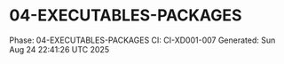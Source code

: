 # 04-EXECUTABLES-PACKAGES
Phase: 04-EXECUTABLES-PACKAGES
CI: CI-XD001-007
Generated: Sun Aug 24 22:41:26 UTC 2025
